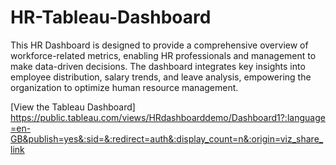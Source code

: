 # HR-Tableau-Dashboard
This HR Dashboard is designed to provide a comprehensive overview of workforce-related metrics, enabling HR professionals and management to make data-driven decisions. The dashboard integrates key insights into employee distribution, salary trends, and leave analysis, empowering the organization to optimize human resource management.

[View the Tableau Dashboard] https://public.tableau.com/views/HRdashboarddemo/Dashboard1?:language=en-GB&publish=yes&:sid=&:redirect=auth&:display_count=n&:origin=viz_share_link
